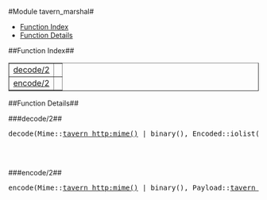 

#Module tavern_marshal#
* [Function Index](#index)
* [Function Details](#functions)


<a name="index"></a>

##Function Index##


<table width="100%" border="1" cellspacing="0" cellpadding="2" summary="function index"><tr><td valign="top"><a href="#decode-2">decode/2</a></td><td></td></tr><tr><td valign="top"><a href="#encode-2">encode/2</a></td><td></td></tr></table>


<a name="functions"></a>

##Function Details##

<a name="decode-2"></a>

###decode/2##


<pre>decode(Mime::<a href="tavern_http.md#type-mime">tavern_http:mime()</a> | binary(), Encoded::iolist() | binary()) -> Payload::{ok, <a href="tavern_http.md#type-tree">tavern_http:tree()</a>}</pre>
<br></br>


<a name="encode-2"></a>

###encode/2##


<pre>encode(Mime::<a href="tavern_http.md#type-mime">tavern_http:mime()</a> | binary(), Payload::<a href="tavern_http.md#type-tree">tavern_http:tree()</a>) -> {ok, Encoded::iolist()}</pre>
<br></br>


